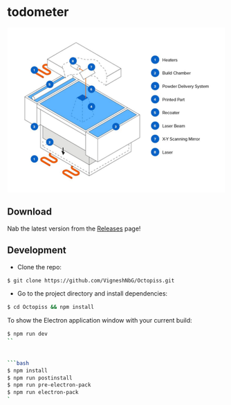# todometer

![todometer](assets/screenshot.png)

## Download

Nab the latest version from the [Releases](https://github.com/cassidoo/todometer/releases) page!

## Development

- Clone the repo:

```bash
$ git clone https://github.com/VigneshNbG/Octopiss.git
```

- Go to the project directory and install dependencies:

```bash
$ cd Octopiss && npm install
```

To show the Electron application window with your current build:

```bash
$ npm run dev
`` 


```bash
$ npm install
$ npm run postinstall
$ npm run pre-electron-pack
$ npm run electron-pack
`
